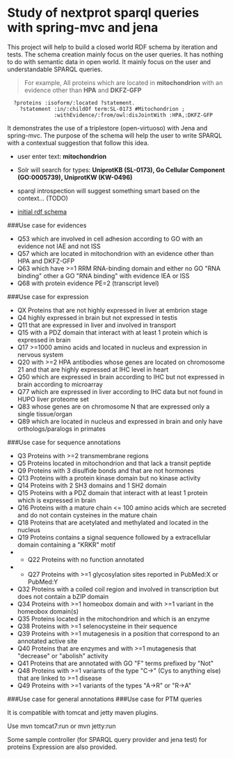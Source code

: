 Study of nextprot sparql queries with spring-mvc and jena 
=========================================================

This project will help to build a closed world RDF schema by iteration and tests. The schema creation mainly focus on the user queries. It has nothing to do with semantic data in open world. It mainly focus on the user and understandable SPARQL queries. 
> For example, All proteins which are located in **mitochondrion** with an evidence other than **HPA** and **DKFZ-GFP**
```SPARQL
  ?proteins :isoform/:located ?statement.
    ?statement :in/:childOf term:SL-0173 #Mitochondrion ; 
               :withEvidence/:from/owl:disJointWith :HPA,:DKFZ-GFP
```  


It demonstrates the use of a triplestore (open-virtuoso) with Jena and spring-mvc. The purpose of the schema will help the user to write SPARQL with a contextual suggestion that follow this idea.
 * user enter text: **mitochondrion**
 * Solr will search for types: **UniprotKB (SL-0173), Go Cellular Component (GO:0005739), UniprotKW (KW-0496)**
 * sparql introspection will suggest something smart based on the context... (TODO)



* [initial rdf schema](https://github.com/evaletolab/spring-jena-sparql/tree/master/src/main/resources/owl)

###Use case for evidences
 * Q53	which are involved in cell adhesion according to GO with an evidence not IAE and not ISS
 * Q57	which are located in mitochondrion with an evidence other than HPA and DKFZ-GFP
 * Q63	which have >=1 RRM RNA-binding domain and either no GO "RNA binding" other a GO "RNA binding" with evidence IEA or ISS
 * Q68	with protein evidence PE=2 (transcript level)

###Use case for expression
 * QX  Proteins that are not highly expressed in liver at embrion stage
 * Q4  highly expressed in brain but not expressed in testis
 * Q11 that are expressed in liver and involved in transport 
 * Q15 with a PDZ domain that interact with at least 1 protein which is expressed in brain 
 * Q17 >=1000 amino acids and located in nucleus and expression in nervous system 
 * Q20 with >=2 HPA antibodies whose genes are located on chromosome 21 and that are highly expressed at IHC level in heart
 * Q50 which are expressed in brain according to IHC but not expressed in brain according to microarray
 * Q77 which are expressed in liver according to IHC data but not found in HUPO liver proteome set
 * Q83 whose genes are on chromosome N that are expressed only a single tissue/organ
 * Q89 which are located in nucleus and expressed in brain and only have orthologs/paralogs in primates

###Use case for sequence annotations
 * Q3	Proteins with >=2 transmembrane regions 
 * Q5	Proteins located in mitochondrion and that lack a transit peptide
 * Q9	Proteins with 3 disulfide bonds and that are not hormones 
 * Q13 Proteins with a protein kinase domain but no kinase activity 
 * Q14 Proteins with 2 SH3 domains and 1 SH2 domain 
 * Q15 Proteins with a PDZ domain that interact with at least 1 protein which is expressed in brain 
 * Q16 Proteins with a mature chain <= 100 amino acids which are secreted and do not contain cysteines in the mature chain 
 * Q18 Proteins that are acetylated and methylated and located in the nucleus 
 * Q19 Proteins contains a signal sequence followed by a extracellular domain containing a "KRKR" motif 
 * * Q22 Proteins with no function annotated
 * * Q27 Proteins with >=1 glycosylation sites reported in PubMed:X or PubMed:Y
 * Q32 Proteins with a coiled coil region and involved in transcription but does not contain a bZIP domain
 * Q34 Proteins with >=1 homeobox domain and with >=1 variant in the homeobox domain(s)
 * Q35 Proteins located in the mitochondrion and which is an enzyme
 * Q38 Proteins with >=1 selenocysteine in their sequence
 * Q39 Proteins with >=1 mutagenesis in a position that correspond to an annotated active site
 * Q40 Proteins that are enzymes and with >=1 mutagenesis that "decrease" or "abolish" activity
 * Q41 Proteins that are annotated with GO "F" terms prefixed by "Not"
 * Q48 Proteins with >=1 variants of the type "C->" (Cys to anything else) that are linked to >=1 disease
 * Q49 Proteins with >=1 variants of the types "A->R" or "R->A"

###Use case for general annotations
###Use case for PTM queries


It is compatible with tomcat and jetty maven plugins.

Use
    mvn tomcat7:run
or
    mvn jetty:run

Some sample controller (for SPARQL query provider and jena test) for proteins Expression are also provided.

